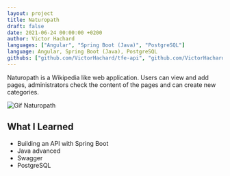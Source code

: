 ```yaml
---
layout: project
title: Naturopath
draft: false
date: 2021-06-24 00:00:00 +0200
author: Victor Hachard
languages: ["Angular", "Spring Boot (Java)", "PostgreSQL"]
language: Angular, Spring Boot (Java), PostgreSQL
githubs: ["github.com/VictorHachard/tfe-api", "github.com/VictorHachard/tfe-application"]
---
```


Naturopath is a Wikipedia like web application. Users can view and add pages, administrators check the content of the pages and can create new categories.

![Gif Naturopath]({{site.baseurl}}/res/naturopath/sample.gif)

## What I Learned

- Building an API with Spring Boot
- Java advanced
- Swagger
- PostgreSQL

